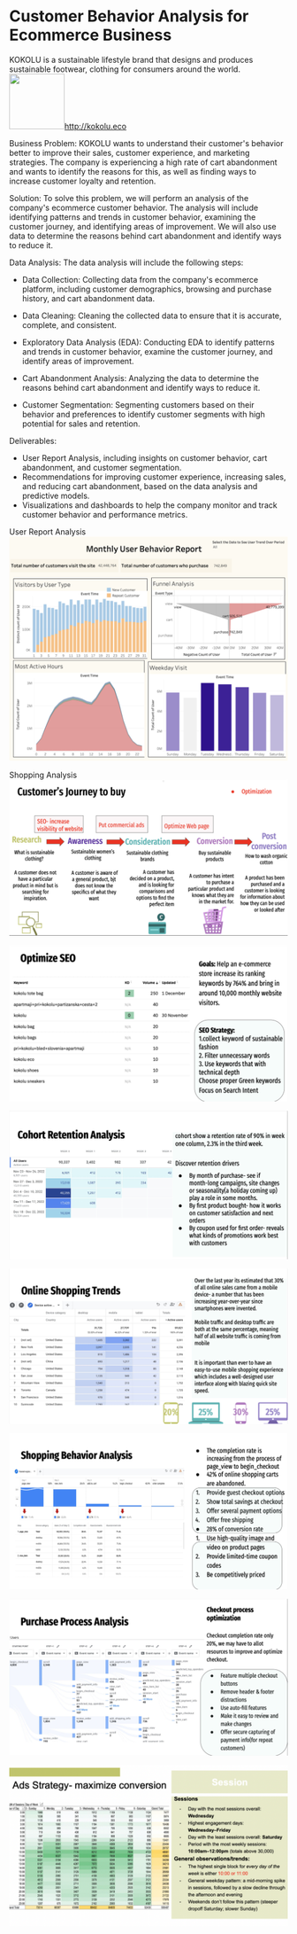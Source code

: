 # Customer Behavior Analysis for Ecommerce Business

KOKOLU is a sustainable lifestyle brand that designs and produces sustainable footwear, clothing for consumers around the world.
<img src="https://cdn.shopify.com/s/files/1/0591/7812/3444/files/WechatIMG43.jpg?v=1646327316" width="100" height="100">http://kokolu.eco 

Business Problem:
KOKOLU wants to understand their customer's behavior better to improve their sales, customer experience, and marketing strategies. The company is experiencing a high rate of cart abandonment and wants to identify the reasons for this, as well as finding ways to increase customer loyalty and retention.

Solution:
To solve this problem, we will perform an analysis of the company's ecommerce customer behavior. The analysis will include identifying patterns and trends in customer behavior, examining the customer journey, and identifying areas of improvement. We will also use data to determine the reasons behind cart abandonment and identify ways to reduce it.

Data Analysis:
The data analysis will include the following steps:

- Data Collection: Collecting data from the company's ecommerce platform, including customer demographics, browsing and purchase history, and cart abandonment data.

- Data Cleaning: Cleaning the collected data to ensure that it is accurate, complete, and consistent.

- Exploratory Data Analysis (EDA): Conducting EDA to identify patterns and trends in customer behavior, examine the customer journey, and identify areas of improvement.

- Cart Abandonment Analysis: Analyzing the data to determine the reasons behind cart abandonment and identify ways to reduce it.

- Customer Segmentation: Segmenting customers based on their behavior and preferences to identify customer segments with high potential for sales and retention.


Deliverables:

- User Report Analysis, including insights on customer behavior, cart abandonment, and customer segmentation.
- Recommendations for improving customer experience, increasing sales, and reducing cart abandonment, based on the data analysis and predictive models.
- Visualizations and dashboards to help the company monitor and track customer behavior and performance metrics.

User Report Analysis
![Logo](https://github.com/JerylLee/ConsumerBehaviourAnalysis-/blob/main/User%20Behavior%20Report.png?raw=true)

Shopping Analysis
![Logo]( https://github.com/JerylLee/ConsumerBehaviourAnalysis-/blob/main/Customer%20Journey%20.png?raw=true)

![Logo](https://github.com/JerylLee/ConsumerBehaviourAnalysis-/blob/main/SEO%20Optimization.png?raw=true)

![Logo](https://github.com/JerylLee/ConsumerBehaviourAnalysis-/blob/main/Cohort%20Retention%20Analysis.png?raw=true)

![Logo](https://github.com/JerylLee/ConsumerBehaviourAnalysis-/blob/main/Online%20Shopping%20Trends.png?raw=true)

![Logo](https://github.com/JerylLee/ConsumerBehaviourAnalysis-/blob/main/Shopping%20Behavior%20Analysis.png?raw=true)

![Logo](https://github.com/JerylLee/ConsumerBehaviourAnalysis-/blob/main/Purchase%20Process%20Analysis.png?raw=true)

![Logo](https://github.com/JerylLee/ConsumerBehaviourAnalysis-/blob/main/Ads%20strategy.png?raw=true)




